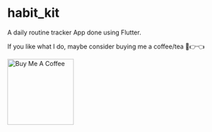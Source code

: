 # habit_kit

A daily routine tracker App done using Flutter.

If you like what I do, maybe consider buying me a coffee/tea 🥺👉👈

<a href="https://www.buymeacoffee.com/albatr" target="_blank"><img src="https://cdn.buymeacoffee.com/buttons/v2/default-red.png" alt="Buy Me A Coffee" width="150" ></a>
<br/>